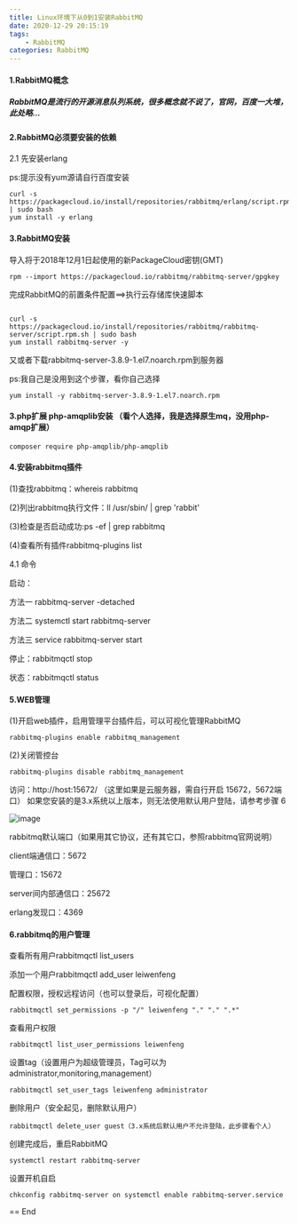 ```yaml
---
title: Linux环境下从0到1安装RabbitMQ
date: 2020-12-29 20:15:19
tags:
	- RabbitMQ
categories: RabbitMQ
---
```


#### 1.RabbitMQ概念

##### RabbitMQ是流行的开源消息队列系统，很多概念就不说了，官网，百度一大堆，此处略...

#### 2.RabbitMQ必须要安装的依赖

2.1 先安装erlang

ps:提示没有yum源请自行百度安装
```
curl -s https://packagecloud.io/install/repositories/rabbitmq/erlang/script.rpm.sh | sudo bash
yum install -y erlang
```


#### 3.RabbitMQ安装

导入将于2018年12月1日起使用的新PackageCloud密钥(GMT)


```
rpm --import https://packagecloud.io/rabbitmq/rabbitmq-server/gpgkey
```

完成RabbitMQ的前置条件配置==>执行云存储库快速脚本


```

curl -s https://packagecloud.io/install/repositories/rabbitmq/rabbitmq-server/script.rpm.sh | sudo bash
yum install rabbitmq-server -y
```


又或者下载rabbitmq-server-3.8.9-1.el7.noarch.rpm到服务器

ps:我自己是没用到这个步骤，看你自己选择
```
yum install -y rabbitmq-server-3.8.9-1.el7.noarch.rpm
```

#### 3.php扩展 php-amqplib安装 （看个人选择，我是选择原生mq，没用php-amqp扩展）


```
composer require php-amqplib/php-amqplib
```

#### 4.安装rabbitmq插件

(1)查找rabbitmq：whereis rabbitmq

(2)列出rabbitmq执行文件：ll /usr/sbin/ | grep 'rabbit'

(3)检查是否启动成功:ps -ef | grep rabbitmq

(4)查看所有插件rabbitmq-plugins list


4.1 命令

启动：

方法一 rabbitmq-server -detached 

方法二 systemctl start rabbitmq-server 

方法三 service rabbitmq-server start

停止：rabbitmqctl stop

状态：rabbitmqctl status

#### 5.WEB管理
(1)开启web插件，启用管理平台插件后，可以可视化管理RabbitMQ


```
rabbitmq-plugins enable rabbitmq_management
```


(2)关闭管控台


```
rabbitmq-plugins disable rabbitmq_management
```


访问：http://host:15672/ （这里如果是云服务器，需自行开启 15672，5672端口）
如果您安装的是3.x系统以上版本，则无法使用默认用户登陆，请参考步骤 6

![image](http://img.mymealwell.cn/demo/mq/1.png)

rabbitmq默认端口（如果用其它协议，还有其它口，参照rabbitmq官网说明）

client端通信口：5672

管理口：15672

server间内部通信口：25672

erlang发现口：4369

#### 6.rabbitmq的用户管理

查看所有用户rabbitmqctl list_users

添加一个用户rabbitmqctl add_user leiwenfeng

配置权限，授权远程访问（也可以登录后，可视化配置）

```
rabbitmqctl set_permissions -p "/" leiwenfeng "." "." ".*"
```


查看用户权限

```
rabbitmqctl list_user_permissions leiwenfeng
```


设置tag（设置用户为超级管理员，Tag可以为administrator,monitoring,management）


```
rabbitmqctl set_user_tags leiwenfeng administrator
```


删除用户（安全起见，删除默认用户）


```
rabbitmqctl delete_user guest（3.x系统后默认用户不允许登陆，此步骤看个人）

```


创建完成后，重启RabbitMQ

```
systemctl restart rabbitmq-server
```


设置开机自启


```
chkconfig rabbitmq-server on systemctl enable rabbitmq-server.service
```


 == End
